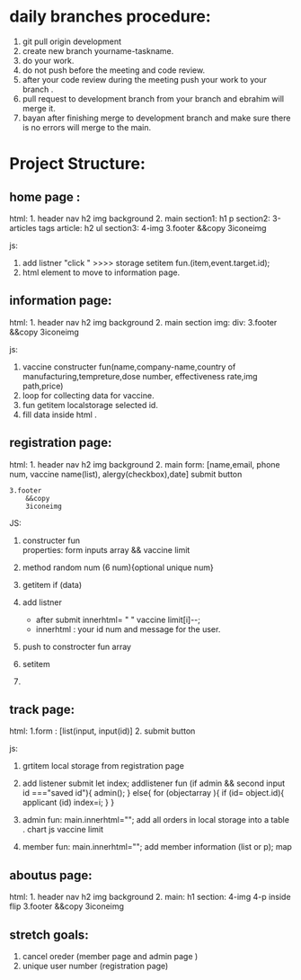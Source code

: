 # daily branches procedure:
1. git pull origin development  
2. create new branch <naming> yourname-taskname.
3. do your work.
4. do not push before the meeting and code review.
5. after your code review during the meeting push your work to your branch .
6. pull request to development branch from your branch and ebrahim will merge it.
7. bayan after finishing merge to development branch and make sure there is no errors will merge to the main.


# Project Structure:

## home page <index> :
html:
    1. header
        nav
        h2
        img background
    2. main
        section1:
            h1
            p
        section2:
        3-articles tags
            article:
            h2
            ul
        section3:
            4-img
    3.footer
        &&copy
        3iconeimg

js:

1. add listner "click " >>>> storage setitem fun.(item,event.target.id);
2. html element to move to information page.

## information page:
html:
    1. header
        nav
        h2
        img background
    2. main
        section
        img:
        div:
    3.footer
        &&copy
        3iconeimg

js: 
 1. vaccine constructer fun(name,company-name,country of manufacturing,tempreture,dose number, effectiveness rate,img path,price)
2. loop for collecting data for vaccine.
3. fun getitem localstorage selected id. 
4. fill data inside html .

## registration page:
html:
    1. header
        nav
        h2
        img background
    2. main
        form:
        [name,email, phone num, vaccine name(list), alergy(checkbox),date]
        submit button

    3.footer
        &&copy
        3iconeimg

JS:
1. constructer fun  
    properties: form inputs
    array && vaccine limit

2. method random num (6 num){optional unique num}
3. getitem if (data)
4. add listner 
    - after submit innerhtml= " "
    vaccine limit[i]--;
    - innerhtml : your id num and message for the user.
5. push to constrocter fun array 
6. setitem 
7. 

## track page:
html:
1.form :
[list(input, input(id)]
2. submit button

js:
1.  grtitem local storage from registration page 
2. add listener submit
let index;
    addlistener fun (if admin && second input id ==="saved id"){
        admin();
    }  else{ for (objectarray ){
        if (id= object.id){
            applicant (id)
            index=i;
        }
    } 

3.  admin fun:
    main.innerhtml="";
add all orders in local storage into a table .
chart js vaccine limit

4. member fun:
main.innerhtml="";
add member information (list or p);
map 

## aboutus page:

html:
    1. header
        nav
        h2
        img background
    2. main:
            h1
           section:
            4-img
            4-p inside flip
    3.footer
        &&copy
        3iconeimg

## stretch goals:
1. cancel oreder (member page and admin page )
2. unique user number (registration page)



